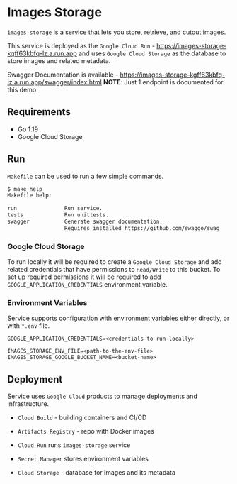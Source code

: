 # Images Storage

`images-storage` is a service that lets you store, retrieve, and cutout images.

This service is deployed as the `Google Cloud Run` - https://images-storage-kgff63kbfq-lz.a.run.app
and uses `Google Cloud Storage` as the database to store images and related metadata.

Swagger Documentation is available - https://images-storage-kgff63kbfq-lz.a.run.app/swagger/index.html
**NOTE**: Just 1 endpoint is documented for this demo.

## Requirements

- Go 1.19
- Google Cloud Storage

## Run

`Makefile` can be used to run a few simple commands.

```sh
$ make help
Makefile help:

run               Run service.
tests             Run unittests.
swagger           Generate swagger documentation.
                  Requires installed https://github.com/swaggo/swag
```

### Google Cloud Storage

To run locally it will be required to create a `Google Cloud Storage` and 
add related credentials that have permissions to `Read/Write` to this bucket.
To set up required permissions it will be required to add `GOOGLE_APPLICATION_CREDENTIALS` environment variable.

### Environment Variables

Service supports configuration with environment variables either directly, or with `*.env` file.

```
GOOGLE_APPLICATION_CREDENTIALS=<credentials-to-run-locally>

IMAGES_STORAGE_ENV_FILE=<path-to-the-env-file>
IMAGES_STORAGE_GOOGLE_BUCKET_NAME=<bucket-name>
```

## Deployment

Service uses `Google Cloud` products to manage deployments and infrastructure.

- `Cloud Build` - building containers and CI/CD 
- `Artifacts Registry` - repo with Docker images

- `Cloud Run` runs `images-storage` service
- `Secret Manager` stores environment variables

- `Cloud Storage` - database for images and its metadata